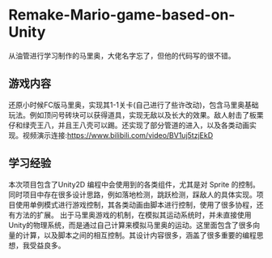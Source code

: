 # Remake-Mario-game-based-on-Unity
从油管进行学习制作的马里奥，大佬名字忘了，但他的代码写的很不错。
## 游戏内容
还原小时候FC版马里奥，实现其1-1关卡(自己进行了些许改动)，包含马里奥基础玩法。例如顶问号砖块可以获得道具，实现无敌以及长大的效果。敌人射击了板栗仔和绿壳王八，并且王八壳可以踢。还实现了部分管道的进入，以及各类动画实现。视频演示连接:https://www.bilibili.com/video/BV1uj5tzjEkD
## 学习经验
本次项目包含了Unity2D 编程中会使用到的各类组件，尤其是对 Sprite 的控制。同时项目中存在很多设计思路，例如落地检测，跳跃检测，踩敌人的具体实现。项目使用单例模式进行游戏控制，其各类动画由脚本进行控制，使用了很多协程，还有方法的扩展。
出于马里奥游戏的机制，在模拟其运动系统时，并未直接使用Unity的物理系统，而是通过自己计算来模拟马里奥的运动。这里面包含了很多向量的计算，以及脚本之间的相互控制。其设计内容很多，涵盖了很多重要的编程思想，我受益良多。
